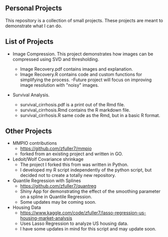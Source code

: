 ## Personal Projects
This repository is a collection of small projects. These projects are meant to demonstrate what I can do.

## List of Projects
- Image Compression. This project demonstrates how images can be compressed using SVD and thresholding.  
   - Image Recovery.pdf contains images and explanation.
   - Image Recovery.R contains code and custom functions for simplifying the process.
     -Future project will focus on improving image resolution with "noisy" images.

- Survival Analysis.
   - survival_cirrhosis.pdf is a print out of the Rmd file.
   - survival_cirrhosis.Rmd contains the R markdown file.
   - survival_cirrhosis.R same code as the Rmd, but in a basic R format.


## Other Projects
- MMPIO contributions
   - https://github.com/zfuller7/mmpio
   - forked from an existing project and written in GO.
- Ledoit/Wolf Covariance shrinkage
  - The project I forked this from was written in Python.
  - I developed my R script independently of the python script, but decided not to create a totally new repository.
- Quantile Regression with Splines
   - https://github.com/zfuller7/quantreg
   - Shiny App for demonstrating the effect of the smoothing parameter on a spline in Quantile Regression.
   - Some updates may be coming soon.
- Housing Data
  - https://www.kaggle.com/code/zfuller7/lasso-regression-us-housing-market-analysis
  - Uses Lasso Regression to analyze US housing data.
  - I have some updates in mind for this script and may update soon.
